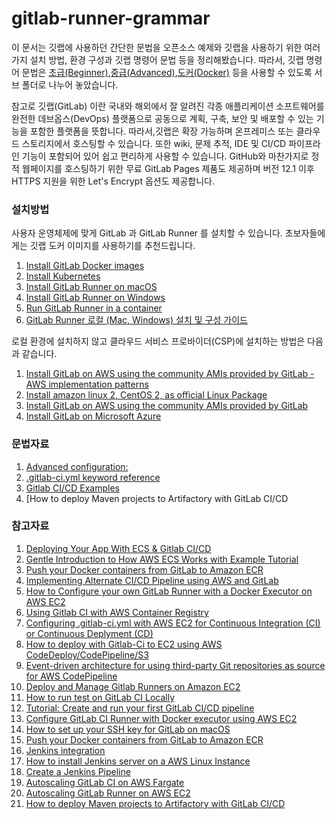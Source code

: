 # gitlab-runner-grammar

이 문서는 깃랩에 사용하던 간단한 문법을 오픈소스 예제와 깃랩을 사용하기 위한 여러가지 설치 방법, 환경 구성과 깃랩 명령어 문법 등을 정리해봤습니다. 따라서, 깃랩 명령어 문법은 [초급(Beginner)](https://github.com/synabreu/gitlab-runner-grammar/tree/main/Beginner/readme.md),[중급(Advanced)](https://github.com/synabreu/gitlab-runner-grammar/tree/main/Advanced/readme.md),[도커(Docker)](https://github.com/synabreu/gitlab-runner-grammar/tree/main/Docker/readme.md) 등을 사용할 수 있도록 서브 폴더로 나누어 놓았습니다. 

참고로 깃랩(GitLab) 이란 국내와 해외에서 잘 알려진 각종 애플리케이션 소프트웨어를 완전한 데브옵스(DevOps) 플랫폼으로 공동으로 계획, 구축, 보안 및 배포할 수 있는 기능을 포함한 플랫폼을 뜻합니다. 따라서,깃랩은 확장 가능하며 온프레미스 또는 클라우드 스토리지에서 호스팅할 수 있습니다. 또한 wiki, 문제 추적, IDE 및 CI/CD 파이프라인 기능이 포함되어 있어 쉽고 편리하게 사용할 수 있습니다. GitHub와 마찬가지로 정적 웹페이지를 호스팅하기 위한 무료 GitLab Pages 제품도 제공하며 버전 12.1 이후 HTTPS 지원을 위한 Let's Encrypt 옵션도 제공합니다.

### 설치방법

사용자 운영체제에 맞게 GitLab 과 GitLab Runner 를 설치할 수 있습니다. 초보자들에게는 깃랩 도커 이미지를 사용하기를 추천드립니다. 

1. [Install GitLab Docker images](https://docs.gitlab.com/ee/install/docker.html)
2. [Install Kubernetes](https://docs.gitlab.com/operator/)
3. [Install GitLab Runner on macOS](https://docs.gitlab.com/runner/install/osx.html)
4. [Install GitLab Runner on Windows](https://docs.gitlab.com/runner/install/windows.html)
5. [Run GitLab Runner in a container](https://docs.gitlab.com/runner/install/docker.html)
6. [GitLab Runner 로컬 (Mac, Windows) 설치 및 구성 가이드](https://insight.infograb.net/docs/cicd/local_runner_setting/#docker-compose%EB%A5%BC-%EC%82%AC%EC%9A%A9%ED%95%98%EC%97%AC-gitlab-runner-%EC%84%A4%EC%B9%98-%EB%B0%8F-%EC%8B%A4%ED%96%89)

로컬 환경에 설치하지 않고 클라우드 서비스 프로바이더(CSP)에 설치하는 방법은 다음과 같습니다.

1. [Install GitLab on AWS using the community AMIs provided by GitLab - AWS implementation patterns](https://docs.gitlab.com/ee/install/aws/?_gl=1*tks52v*_ga*MjM1MzMzMzguMTY2ODQ4ODczOA..*_ga_ENFH3X7M5Y*MTY3MDI5MDYxNS40Mi4xLjE2NzAyOTMwMjkuMC4wLjA.)
2. [Install amazon linux 2, CentOS 2, as official Linux Package](https://about.gitlab.com/install/#amazonlinux-2)
3. [Install GitLab on AWS using the community AMIs provided by GitLab](https://docs.gitlab.com/ee/install/google_cloud_platform/index.html)
4. [Install GitLab on Microsoft Azure](https://docs.gitlab.com/ee/install/azure/index.html)

### 문법자료

1. [Advanced configuration:](https://docs.gitlab.com/runner/configuration/advanced-configuration.html#the-runnersmachine-section)
2. [.gitlab-ci.yml keyword reference](https://docs.gitlab.com/ee/ci/yaml/)
3. [Gitlab CI/CD Examples](https://docs.gitlab.com/ee/ci/examples/index.html)
4. [How to deploy Maven projects to Artifactory with GitLab CI/CD

### 참고자료

1. [Deploying Your App With ECS & Gitlab CI/CD](https://medium.com/swlh/deploying-your-app-with-ecs-gitlab-ci-cd-e211e6f103e1)
2. [Gentle Introduction to How AWS ECS Works with Example Tutorial](https://medium.com/boltops/gentle-introduction-to-how-aws-ecs-works-with-example-tutorial-cea3d27ce63d)
3. [Push your Docker containers from GitLab to Amazon ECR](https://devops.cisel.ch/push-your-docker-containers-from-gitlab-to-amazon-ecr)
4. [Implementing Alternate CI/CD Pipeline using AWS and GitLab](https://blog.searce.com/implementing-alternate-ci-cd-pipeline-using-aws-and-gitlab-874968515601)
5. [How to Configure your own GitLab Runner with a Docker Executor on AWS EC2](https://medium.com/devops-with-valentine/how-to-configure-your-own-gitlab-runner-with-a-docker-executor-on-aws-ec2-d76c7be0660d)
6. [Using Gitlab CI with AWS Container Registry](https://medium.com/@stijnbe/using-gitlab-ci-with-aws-container-registry-ecaf4a37d791)
7. [Configuring .gitlab-ci.yml with AWS EC2 for Continuous Integration (CI) or Continuous Deplyment (CD)](https://medium.com/hackernoon/configuring-gitlab-ci-yml-150a98e9765d)
8. [How to deploy with Gitlab-Ci to EC2 using AWS CodeDeploy/CodePipeline/S3](https://stackoverflow.com/questions/38671818/how-to-deploy-with-gitlab-ci-to-ec2-using-aws-codedeploy-codepipeline-s3/38672045#38672045)
9. [Event-driven architecture for using third-party Git repositories as source for AWS CodePipeline](https://aws.amazon.com/ko/blogs/devops/event-driven-architecture-for-using-third-party-git-repositories-as-source-for-aws-codepipeline/)
10. [Deploy and Manage Gitlab Runners on Amazon EC2](https://aws.amazon.com/ko/blogs/devops/deploy-and-manage-gitlab-runners-on-amazon-ec2/)
11. [How to run test on GitLab CI Locally](https://www.browserstack.com/guide/run-test-on-gitlab-ci-locally)
12. [Tutorial: Create and run your first GitLab CI/CD pipeline](https://docs.gitlab.com/ee/ci/quick_start/)
13. [Configure GitLab CI Runner with Docker executor using AWS EC2](https://www.youtube.com/watch?v=HGJWMTNeYqI)
14. [How to set up your SSH key for GitLab on macOS](https://medium.com/devops-with-valentine/2021-how-to-setup-your-ssh-key-for-gitlab-on-macos-dfccec6904fb)
15. [Push your Docker containers from GitLab to Amazon ECR](https://devops.cisel.ch/push-your-docker-containers-from-gitlab-to-amazon-ecr)
16. [Jenkins integration](https://docs.gitlab.com/ee/integration/jenkins.html)
17. [How to install Jenkins server on a AWS Linux Instance](https://medium.com/@kartheeksaip/how-to-install-jenkins-server-on-a-aws-linux-instance-53471c22dc73)
18. [Create a Jenkins Pipeline](https://about.gitlab.com/handbook/customer-success/demo-systems/tutorials/integrations/create-jenkins-pipeline/)
19. [Autoscaling GitLab CI on AWS Fargate](https://docs.gitlab.com/runner/configuration/runner_autoscale_aws_fargate/)
20. [Autoscaling GitLab Runner on AWS EC2](https://docs.gitlab.com/runner/configuration/runner_autoscale_aws/)
21. [How to deploy Maven projects to Artifactory with GitLab CI/CD](https://gitlab.com/gitlab-examples/maven/simple-maven-example/?_gl=1%2apuexq9%2a_ga%2aMjM1MzMzMzguMTY2ODQ4ODczOA..%2a_ga_ENFH3X7M5Y%2aMTY2OTI3OTIxNS4yNy4xLjE2NjkyNzk5MzguMC4wLjA.)

